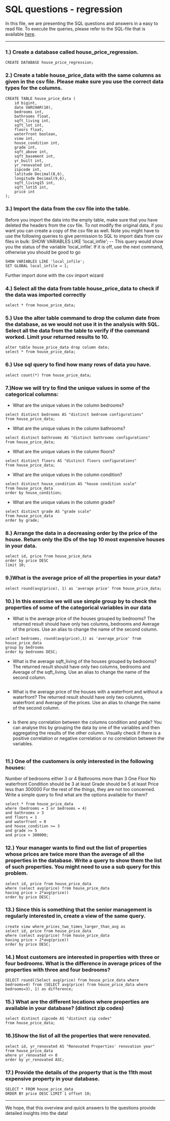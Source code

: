 # SQL questions - regression

In this file, we are presenting the SQL questions and answers in a easy to read file.
To execute the queries, please refer to the SQL-file that is available [here](https://github.com/Caparisun/data_mid_bootcamp_project_regression/blob/master/SQL_Files/Regression%20project.sql).
***

### 1.) Create a database called house_price_regression.
```
CREATE DATABASE house_price_regression;
```

### 2.) Create a table house_price_data with the same columns as given in the csv file. Please make sure you use the correct data types for the columns.
```
CREATE TABLE house_price_data (
    id bigint,
    date VARCHAR(10),
    bedrooms int,
    bathrooms float,
    sqft_living	int,
    sqft_lot int,
	floors float,
    waterfront boolean,
    view int,
    house_condition int,
    grade int,	
    sqft_above int,	
	sqft_basement int,	
    yr_built int,	
    yr_renovated int,	
    zipcode	int,
    latitude Decimal(8,6),
    longitude Decimal(9,6),	
    sqft_living15 int,	
    sqft_lot15 int,
    price int
);
```



### 3.) Import the data from the csv file into the table. 
Before you import the data into the empty table, make sure that you have deleted the headers from the csv file. To not modify the original data, if you want you can create a copy of the csv file as well. Note you might have to use the following queries to give permission to SQL to import data from csv files in bulk:
SHOW VARIABLES LIKE 'local_infile'; -- This query would show you the status of the variable ‘local_infile’. If it is off, use the next command, otherwise you should be good to go

```
SHOW VARIABLES LIKE 'local_infile'; 
SET GLOBAL local_infile = 1;
```
Further import done with the csv import wizard

### 4.) Select all the data from table house_price_data to check if the data was imported correctly

```
select * from house_price_data;
```

### 5.) Use the alter table command to drop the column date from the database, as we would not use it in the analysis with SQL. Select all the data from the table to verify if the command worked. Limit your returned results to 10.

```
alter table house_price_data drop column date;
select * from house_price_data;
```

### 6.) Use sql query to find how many rows of data you have.
```
select count(*) from house_price_data;
```

### 7.)Now we will try to find the unique values in some of the categorical columns:

- What are the unique values in the column bedrooms?
```
select distinct bedrooms AS "distinct bedroom configurations" 
from house_price_data;
```

- What are the unique values in the column bathrooms?
```
select distinct bathrooms AS "distinct bathrooms configurations" 
from house_price_data;
```

- What are the unique values in the column floors?
```
select distinct floors AS "distinct floors configurations" 
from house_price_data;
```

- What are the unique values in the column condition?
```
select distinct house_condition AS "house condition scale" 
from house_price_data
order by house_condition;
```

- What are the unique values in the column grade?
```
select distinct grade AS "grade scale" 
from house_price_data
order by grade;
```
   
### 8.) Arrange the data in a decreasing order by the price of the house. Return only the IDs of the top 10 most expensive houses in your data.
```
select id, price from house_price_data
order by price DESC
limit 10;
```

### 9.)What is the average price of all the properties in your data?
```
select round(avg(price), 1) as 'average price' from house_price_data;
```

### 10.) In this exercise we will use simple group by to check the properties of some of the categorical variables in our data

- What is the average price of the houses grouped by bedrooms? The returned result should have only two columns, bedrooms and Average of the prices. Use an alias to change the name of the second column.
```
select bedrooms, round(avg(price),1) as 'average_price' from house_price_data
group by bedrooms
order by bedrooms DESC;
```

- What is the average sqft_living of the houses grouped by bedrooms? The returned result should have only two columns, bedrooms and Average of the sqft_living. Use an alias to change the name of the second column.
```

```

- What is the average price of the houses with a waterfront and without a waterfront? The returned result should have only two columns, waterfront and Average of the prices. Use an alias to change the name of the second column.
```

```

- Is there any correlation between the columns condition and grade? You can analyse this by grouping the data by one of the variables and then aggregating the results of the other column. Visually check if there is a positive correlation or negative correlation or no correlation between the variables.
```

```

### 11.) One of the customers is only interested in the following houses:

Number of bedrooms either 3 or 4
Bathrooms more than 3
One Floor
No waterfront
Condition should be 3 at least
Grade should be 5 at least
Price less than 300000
For the rest of the things, they are not too concerned. Write a simple query to find what are the options available for them?
```
select * from house_price_data
where (bedrooms = 3 or bedrooms = 4)
and bathrooms > 3
and floors = 1
and waterfront = 0
and house_condition >= 3
and grade >= 5 
and price < 300000;
```

### 12.) Your manager wants to find out the list of properties whose prices are twice more than the average of all the properties in the database. Write a query to show them the list of such properties. You might need to use a sub query for this problem.
```
select id, price from house_price_data
where (select avg(price) from house_price_data
having price > 2*avg(price))
order by price DESC;
```

### 13.) Since this is something that the senior management is regularly interested in, create a view of the same query.
```
create view where_prices_two_times_larger_than_avg as
select id, price from house_price_data
where (select avg(price) from house_price_data
having price > 2*avg(price))
order by price DESC;
```

### 14.) Most customers are interested in properties with three or four bedrooms. What is the difference in average prices of the properties with three and four bedrooms?
```
SELECT round((Select avg(price) from house_price_data where bedrooms=4) from (SELECT avg(price) from house_price_data where bedrooms=3), 1) as difference;

```

### 15.) What are the different locations where properties are available in your database? (distinct zip codes)
```
select distinct zipcode AS "distinct zip codes" 
from house_price_data;
```

### 16.)Show the list of all the properties that were renovated.
```
select id, yr_renovated AS "Renovated Properties' renovation year" 
from house_price_data
where yr_renovated <> 0
order by yr_renovated ASC;
```

### 17.) Provide the details of the property that is the 11th most expensive property in your database.
```
SELECT * FROM house_price_data
ORDER BY price DESC LIMIT 1 offset 10;
```


***

We hope, that this overview and quick answers to the questions provide detailed insights into the data!



